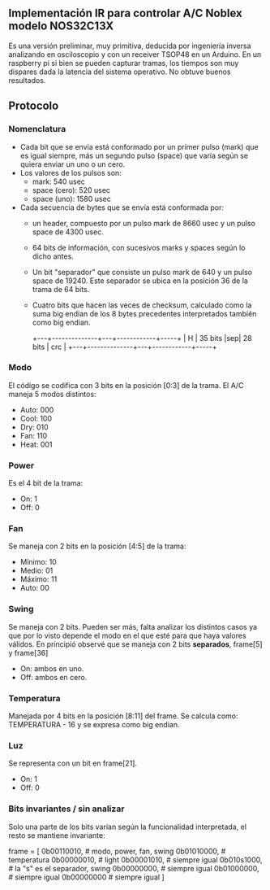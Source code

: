 ## Implementación IR para controlar A/C Noblex modelo NOS32C13X

Es una versión preliminar, muy primitiva, deducida por ingeniería inversa analizando en osciloscopio y con un receiver TSOP48 en un Arduino.  En un raspberry pi si bien se pueden capturar tramas, los tiempos son muy dispares dada la latencia del sistema operativo.  No obtuve buenos resultados.

## Protocolo

### Nomenclatura

- Cada bit que se envía está conformado por un primer pulso (mark) que es igual siempre, más un segundo pulso (space) que varía según se quiera enviar un uno o un cero.
- Los valores de los pulsos son:
    + mark: 540 usec
    + space (cero): 520 usec
    + space (uno): 1580 usec
- Cada secuencia de bytes que se envía está conformada por:
    + un header, compuesto por un pulso mark de 8660 usec y un pulso space de 4300 usec.
    + 64 bits de información, con sucesivos marks y spaces según lo dicho antes.
    + Un bit "separador" que consiste un pulso mark de 640 y un pulso space de 19240.  Este separador se ubica en la posición 36 de la trama de 64 bits.
    + Cuatro bits que hacen las veces de checksum, calculado como la suma big endian de los 8 bytes precedentes interpretados también como big endian.

        +---+--------------+---+------------+-----+
        | H |   35 bits    |sep|   28 bits  | crc |
        +---+--------------+---+------------+-----+ 

### Modo

El código se codifica con 3 bits en la posición [0:3] de la trama.  El A/C maneja 5 modos distintos:

- Auto: 000
- Cool: 100
- Dry: 010
- Fan: 110
- Heat: 001

### Power

Es el 4 bit de la trama:

- On: 1
- Off: 0

### Fan

Se maneja con 2 bits en la posición [4:5] de la trama:

- Mínimo: 10
- Medio: 01
- Máximo: 11
- Auto: 00

### Swing

Se maneja con 2 bits.  Pueden ser más, falta analizar los distintos casos ya que por lo visto depende el modo en el que esté para que haya valores válidos.  En principió observé que se maneja con 2 bits **separados**, frame[5] y frame[36]

- On: ambos en uno.
- Off: ambos en cero.

### Temperatura

Manejada por 4 bits en la posición [8:11] del frame.  Se calcula como: TEMPERATURA - 16 y se expresa como big endian.

### Luz

Se representa con un bit en frame[21]. 

- On: 1
- Off: 0

### Bits invariantes / sin analizar

Solo una parte de los bits varían según la funcionalidad interpretada, el resto se mantiene invariante:

frame = [
    0b00110010, # modo, power, fan, swing
    0b01010000, # temperatura
    0b00000010, # light
    0b00001010, # siempre igual 
    0b010s1000, # la "s" es el separador, swing
    0b00000000, # siempre igual
    0b01000000, # siempre igual
    0b00000000  # siempre igual
]

